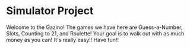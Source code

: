 # Simulator Project

Welcome to the Gazino! The games we have here are Guess-a-Number, Slots, Counting to 21, and Roulette! Your goal is to walk out with as much money as you can! It's really easy!! Have fun!!
